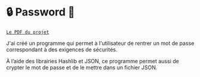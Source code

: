 # 🔒 Password 🔑
[`Le PDF du projet`](https://drive.google.com/file/d/1X10b-AgGp6tLO8hF1k-BMPFgCHy6qf3d/view)

J'ai créé un programme qui permet à l'utilisateur de rentrer un mot de passe correspondant à des exigences de sécurités.

À l’aide des librairies Hashlib et JSON, ce programme permet aussi de crypter le mot de passe et de le mettre dans un fichier JSON.
